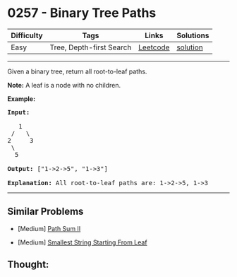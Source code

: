 # 0257 - Binary Tree Paths

Difficulty  | Tags | Links | Solutions
----------- | ---- | ----- | -----
Easy | Tree, Depth-first Search | [Leetcode](https://leetcode.com/problems/binary-tree-paths) | [solution](https://leetcode.com/problems/binary-tree-paths/solution/)


-----------

<p>Given a binary tree, return all root-to-leaf paths.</p>

<p><strong>Note:</strong>&nbsp;A leaf is a node with no children.</p>

<p><strong>Example:</strong></p>

<pre>
<strong>Input:</strong>

   1
 /   \
2     3
 \
  5

<strong>Output:</strong> [&quot;1-&gt;2-&gt;5&quot;, &quot;1-&gt;3&quot;]

<strong>Explanation:</strong> All root-to-leaf paths are: 1-&gt;2-&gt;5, 1-&gt;3
</pre>

-----------


## Similar Problems

- [Medium] [Path Sum II](path-sum-ii)

- [Medium] [Smallest String Starting From Leaf](smallest-string-starting-from-leaf)




## Thought:
